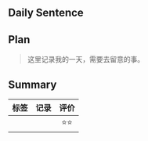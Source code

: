 ## **Daily Sentence**

## **Plan**
>这里记录我的一天，需要去留意的事。

## **Summary**
| 标签  | 记录  | 评价  |
| :---: | :---: | :---: |
|       |       | ⭐⭐  |


